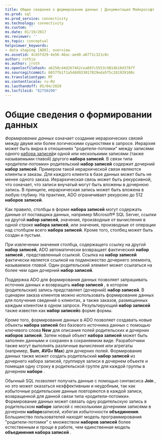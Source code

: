 ```yaml
---
title: Общие сведения о формировании данных | Документация Майкрософт
ms.prod: sql
ms.prod_service: connectivity
ms.technology: connectivity
ms.custom: ''
ms.date: 01/19/2017
ms.reviewer: ''
ms.topic: conceptual
helpviewer_keywords:
- data shaping [ADO], overview
ms.assetid: 4cb5fd29-4e56-46ac-ae48-a6771c321c0c
author: rothja
ms.author: jroth
ms.openlocfilehash: a6258c44d267462cea097c5553c9814b10d3787f
ms.sourcegitcommit: 6037fb1f1a5ddd933017029eda5f5c281939100c
ms.translationtype: MT
ms.contentlocale: ru-RU
ms.lasthandoff: 05/04/2020
ms.locfileid: "82750290"
---
```

# <a name="data-shaping-overview"></a>Общие сведения о формировании данных
*Формирование данных* означает создание иерархических связей между двумя или более логическими сущностями в запросе. Иерархия может быть видна в отношениях "родители-потомки" между записями одного [набора записей](../../../ado/reference/ado-api/recordset-object-ado.md)и одной или несколькими записями (также называемыми главой) другого **набора записей**. В связи типа «родители-потомки» родительский **набор записей** содержит дочерний **набор записей**. Примером такой иерархической связи являются клиенты и заказы. Для каждого клиента в базе данных может быть не менее одного заказа. Иерархическая связь может быть рекурсивной, что означает, что записи внучатый могут быть вложены в дочернюю запись. В принципе, иерархическая запись может быть вложена в любую глубину. На практике, ADO ограничивает рекурсию до 512 **наборов записей**.  
  
 Как правило, столбцы в форме **набора записей** могут содержать данные от поставщика данных, например Microsoft® SQL Server, ссылки на другой **набор записей**, значения, производные от вычисления в одной строке **набора записей**, или значения, производные от операции над столбцом всего **набора записей**. Кроме того, столбец может быть создан и пустым.  
  
 При извлечении значения столбца, содержащего ссылку на другой **набор записей**, ADO автоматически возвращает фактический **набор записей** , представленный ссылкой. Ссылка на **набор записей** фактически является ссылкой на подмножество дочернего элемента, называемое *главой*. Один родительский элемент может ссылаться на более чем один дочерний **набор записей**.  
  
 Поддержка ADO для формирования данных позволяет запрашивать источник данных и возвращать **набор записей** , в котором (родительская) запись представляет (дочерний) **набор записей**. В сценарии заказа клиентов можно использовать формирование данных для получения сведений о клиентах, а также заказов, размещенных каждым клиентом в одном запросе. Результирующий **набор записей** также известен как **набор записей**в форме формы.  
  
 Кроме того, формирование данных в ADO позволяет создавать новые объекты **набора записей** без базового источника данных с помощью ключевого слова **New** для описания полей родительских и дочерних **наборов записей**. Затем новый объект **набора записей** может быть заполнен данными и сохранен в сохраняемом виде. Разработчики также могут выполнять различные вычисления или агрегаты (например, **Sum**, **AVG**и **Max**) для дочерних полей. Формирование данных также может создать родительский **набор записей** из дочернего набора записей, группируя записи в дочернем объекте и помещая одну строку в родительской группе для каждой группы в дочернем **наборе** .  
  
 Обычный SQL позволяет получать данные с помощью синтаксиса **Join** , но это может оказаться неэффективным и неудобным, так как избыточные родительские данные повторяются в каждой записи, возвращенной для данной связи типа «родители-потомки». Формирование данных может связать одну родительскую запись в родительском **наборе** записей с несколькими дочерними записями в дочернем **наборе**записей, избегая избыточности **объединения**. Большинство пользователей находят модель программирования "родители-потомки" с множеством **наборов записей** более естественным и проще в работе, чем единственная модель **объединения набора записей** .
